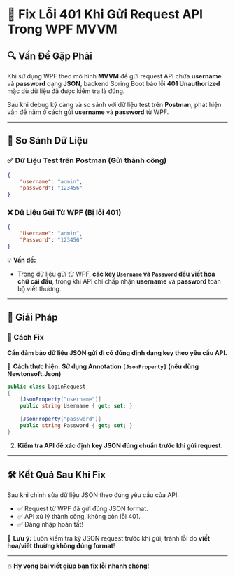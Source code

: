 # 🚀 Fix Lỗi 401 Khi Gửi Request API Trong WPF MVVM

## 🔍 Vấn Đề Gặp Phải
Khi sử dụng WPF theo mô hình **MVVM** để gửi request API chứa **username** và **password** dạng **JSON**, backend Spring Boot báo lỗi **401 Unauthorized** mặc dù dữ liệu đã được kiểm tra là đúng.

Sau khi debug kỹ càng và so sánh với dữ liệu test trên **Postman**, phát hiện vấn đề nằm ở cách gửi **username** và **password** từ WPF.

---

## 🔎 So Sánh Dữ Liệu

### ✅ Dữ Liệu Test trên Postman (Gửi thành công)
```json
{
    "username": "admin",
    "password": "123456"
}
```

### ❌ Dữ Liệu Gửi Từ WPF (Bị lỗi 401)
```json
{
    "Username": "admin",
    "Password": "123456"
}
```

💡 **Vấn đề:**
- Trong dữ liệu gửi từ WPF, **các key `Username` và `Password` đều viết hoa chữ cái đầu**, trong khi API chỉ chấp nhận **username** và **password** toàn bộ viết thường.

---

## 🎯 Giải Pháp

### 🔧 Cách Fix
**Cần đảm bảo dữ liệu JSON gửi đi có đúng định dạng key theo yêu cầu API.**

📌 **Cách thực hiện:**
 **Sử dụng Annotation `[JsonProperty]` (nếu dùng Newtonsoft.Json)**
   ```csharp
   public class LoginRequest
   {
       [JsonProperty("username")]
       public string Username { get; set; }
       
       [JsonProperty("password")]
       public string Password { get; set; }
   }
   ```

2. **Kiểm tra API để xác định key JSON đúng chuẩn trước khi gửi request.**

---

## 🛠 Kết Quả Sau Khi Fix
Sau khi chỉnh sửa dữ liệu JSON theo đúng yêu cầu của API:
- ✅ Request từ WPF đã gửi đúng JSON format.
- ✅ API xử lý thành công, không còn lỗi 401.
- ✅ Đăng nhập hoàn tất!

🚀 **Lưu ý:** Luôn kiểm tra kỹ JSON request trước khi gửi, tránh lỗi do **viết hoa/viết thường không đúng format**!

---

🔥 **Hy vọng bài viết giúp bạn fix lỗi nhanh chóng!**

